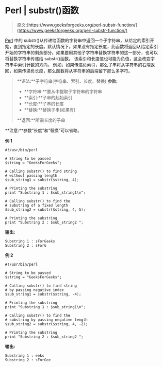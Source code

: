 # Perl | substr()函数

> 原文:[https://www.geeksforgeeks.org/perl-substr-function/](https://www.geeksforgeeks.org/perl-substr-function/)

[Perl](https://www.geeksforgeeks.org/introduction-to-perl/) 中的 substr()从传递给函数的字符串中返回一个子字符串，从给定的索引开始，直到指定的长度。默认情况下，如果没有指定长度，此函数将返回从给定索引开始的字符串的剩余部分。如果要用其他子字符串替换字符串的这一部分，也可以将替换字符串传递给 substr()函数。
该索引和长度值也可能为负值，这会改变字符串中索引计数的方向。
例如，如果传递负索引，那么子串将从字符串的右端返回，如果传递负长度，那么函数将从字符串的后端留下那么多字符。

> **语法:**子字符串(字符串、索引、长度、替换)
> **参数:**
> 
> *   **字符串:**要从中提取子字符串的字符串
> *   **索引:**子串的起始索引
> *   **长度:**子串的长度
> *   **替换:**替换子串(如果有)
> 
> **返回:**所需长度的子串

**注意:**参数“长度”和“替换”可以省略。

**例 1**

```
#!/usr/bin/perl

# String to be passed
$string = "GeeksForGeeks";

# Calling substr() to find string 
# without passing length
$sub_string1 = substr($string, 4);

# Printing the substring
print "Substring 1 : $sub_string1\n";

# Calling substr() to find the 
# substring of a fixed length
$sub_string2 = substr($string, 4, 5);

# Printing the substring
print "Substring 2 : $sub_string2 ";
```

**输出:**

```
Substring 1 : sForGeeks
Substring 2 : sForG 

```

**例 2**

```
#!/usr/bin/perl

# String to be passed
$string = "GeeksForGeeks";

# Calling substr() to find string 
# by passing negative index
$sub_string1 = substr($string, -4);

# Printing the substring
print "Substring 1 : $sub_string1\n";

# Calling substr() to find the 
# substring by passing negative length
$sub_string2 = substr($string, 4, -2);

# Printing the substring
print "Substring 2 : $sub_string2 ";
```

**输出:**

```
Substring 1 : eeks
Substring 2 : sForGee 

```